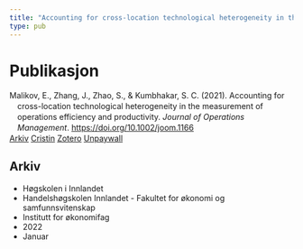 ```yaml
---
title: "Accounting for cross-location technological heterogeneity in the measurement of operations efficiency and productivity"
type: pub
---
```

<h1>Publikasjon</h1>
<article id="csl-bib-container-QXHT5KQF" class="csl-bib-container">
  <div class="csl-bib-body" style="line-height: 1.35; padding-left: 1em; text-indent:-1em;">
  <div class="csl-entry">Malikov, E., Zhang, J., Zhao, S., &amp; Kumbhakar, S. C. (2021). Accounting for cross-location technological heterogeneity in the measurement of operations efficiency and productivity. <i>Journal of Operations Management</i>. <a href="https://doi.org/10.1002/joom.1166">https://doi.org/10.1002/joom.1166</a></div>
</div>
  <div class="csl-bib-buttons">
    <a href="#taxonomy-article-QXHT5KQF" class="csl-bib-button">Arkiv</a>
    <a href="https://app.cristin.no/results/show.jsf?id=1978794" alt="Cristin URL" class="csl-bib-button">Cristin</a>
    <a href="http://zotero.org/groups/5022929/items/QXHT5KQF" alt="Zotero URL" class="csl-bib-button">Zotero</a>
    <a href="https://arxiv.org/pdf/2302.13430" class="csl-bib-button">Unpaywall</a>
  </div>
  <div id="csl-bib-meta-container-QXHT5KQF"></div>
</article>
<div id="csl-bib-meta-QXHT5KQF" class="csl-bib-meta">
  <article id="taxonomy-article-QXHT5KQF" class="taxonomy-article">
    <h1>Arkiv</h1>
    <ul>
      <li>Høgskolen i Innlandet</li>
      <li>Handelshøgskolen Innlandet - Fakultet for økonomi og samfunnsvitenskap</li>
      <li>Institutt for økonomifag</li>
      <li>2022</li>
      <li>Januar</li>
    </ul>
  </article>
</div>
